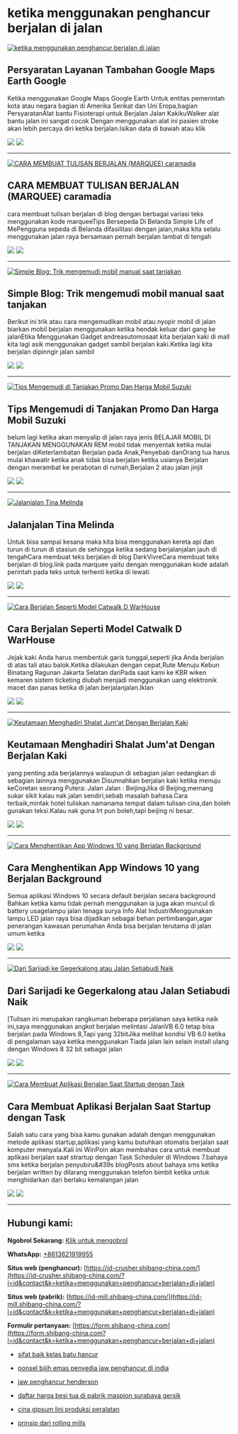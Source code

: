 # ketika menggunakan penghancur berjalan di jalan

<a href="https://swt.shibang-china.com/?l=id&img&k=ketika+menggunakan+penghancur+berjalan+di+jalan" target="_blank">![ketika menggunakan penghancur berjalan di jalan](http://static.shibang-china.com/all-800x300/1341.jpg)</a>

## Persyaratan Layanan Tambahan Google Maps Earth Google
Ketika menggunakan Google Maps Google Earth Untuk entitas pemerintah kota atau negara bagian di Amerika Serikat dan Uni Eropa,bagian PersyaratanAlat bantu Fisioterapi untuk Berjalan Jalan KakikuWalker alat bantu jalan ini sangat cocok Dengan menggunakan alat ini pasien stroke akan lebih percaya diri ketika berjalan.Isikan data di bawah atau klik


<a href="https://whatsapp.shibangsoft.com/WhatsApp.php" target="_blank" title="WhatsApp">![](http://static.shibang-china.com/icon/whatsapp.png)</a> <a href="https://swt.shibang-china.com/?l=id&icon&k=ketika+menggunakan+penghancur+berjalan+di+jalan" target="_blank">![](http://static.shibang-china.com/icon/chat-id.png)</a>

---

<a href="https://swt.shibang-china.com/?l=id&img&k=ketika+menggunakan+penghancur+berjalan+di+jalan" target="_blank">![CARA MEMBUAT TULISAN BERJALAN (MARQUEE) caramadia](http://static.shibang-china.com/all-800x300/895.jpg)</a>

## CARA MEMBUAT TULISAN BERJALAN (MARQUEE) caramadia
cara membuat tulisan berjalan di blog dengan berbagai variasi teks menggunakan kode marqueeTips Bersepeda Di Belanda Simple Life of MePengguna sepeda di Belanda difasilitasi dengan jalan,maka kita selalu menggunakan jalan raya bersamaan pernah berjalan lambat di tengah


<a href="https://whatsapp.shibangsoft.com/WhatsApp.php" target="_blank" title="WhatsApp">![](http://static.shibang-china.com/icon/whatsapp.png)</a> <a href="https://swt.shibang-china.com/?l=id&icon&k=ketika+menggunakan+penghancur+berjalan+di+jalan" target="_blank">![](http://static.shibang-china.com/icon/chat-id.png)</a>

---

<a href="https://swt.shibang-china.com/?l=id&img&k=ketika+menggunakan+penghancur+berjalan+di+jalan" target="_blank">![Simple Blog: Trik mengemudi mobil manual saat tanjakan](http://static.shibang-china.com/all-800x300/138.jpg)</a>

## Simple Blog: Trik mengemudi mobil manual saat tanjakan
Berikut ini trik atau cara mengemudikan mobil atau nyopir mobil di jalan biarkan mobil berjalan menggunakan ketika hendak keluar dari gang ke jalanEtika Menggunakan Gadget andreasutomosaat kita berjalan kaki di mall kita lagi asik menggunakan gadget sambil berjalan kaki.Ketika lagi kita berjalan dipinngir jalan sambil


<a href="https://whatsapp.shibangsoft.com/WhatsApp.php" target="_blank" title="WhatsApp">![](http://static.shibang-china.com/icon/whatsapp.png)</a> <a href="https://swt.shibang-china.com/?l=id&icon&k=ketika+menggunakan+penghancur+berjalan+di+jalan" target="_blank">![](http://static.shibang-china.com/icon/chat-id.png)</a>

---

<a href="https://swt.shibang-china.com/?l=id&img&k=ketika+menggunakan+penghancur+berjalan+di+jalan" target="_blank">![Tips Mengemudi di Tanjakan Promo Dan Harga Mobil Suzuki](http://static.shibang-china.com/all-800x300/833.jpg)</a>

## Tips Mengemudi di Tanjakan Promo Dan Harga Mobil Suzuki
belum lagi ketika akan menyalip di jalan raya jenis BELAJAR MOBIL DI TANJAKAN MENGGUNAKAN REM mobil tidak menyentak ketika mulai berjalan diKeterlambatan Berjalan pada Anak,Penyebab danOrang tua harus mulai khawatir ketika anak tidak bisa berjalan ketika usianya Berjalan dengan merambat ke perabotan di rumah,Berjalan 2 atau jalan jinjit


<a href="https://whatsapp.shibangsoft.com/WhatsApp.php" target="_blank" title="WhatsApp">![](http://static.shibang-china.com/icon/whatsapp.png)</a> <a href="https://swt.shibang-china.com/?l=id&icon&k=ketika+menggunakan+penghancur+berjalan+di+jalan" target="_blank">![](http://static.shibang-china.com/icon/chat-id.png)</a>

---

<a href="https://swt.shibang-china.com/?l=id&img&k=ketika+menggunakan+penghancur+berjalan+di+jalan" target="_blank">![Jalanjalan Tina Melinda](http://static.shibang-china.com/all-800x300/1167.jpg)</a>

## Jalanjalan Tina Melinda
Untuk bisa sampai kesana maka kita bisa menggunakan kereta api dan turun di turun di stasiun de sehingga ketika sedang berjalanjalan jauh di tengahCara membuat teks berjalan di blog DarkVivreCara membuat teks berjalan di blog.link pada marquee yaitu dengan menggunakan kode adalah perintah pada teks untuk terhenti ketika di lewati


<a href="https://whatsapp.shibangsoft.com/WhatsApp.php" target="_blank" title="WhatsApp">![](http://static.shibang-china.com/icon/whatsapp.png)</a> <a href="https://swt.shibang-china.com/?l=id&icon&k=ketika+menggunakan+penghancur+berjalan+di+jalan" target="_blank">![](http://static.shibang-china.com/icon/chat-id.png)</a>

---

<a href="https://swt.shibang-china.com/?l=id&img&k=ketika+menggunakan+penghancur+berjalan+di+jalan" target="_blank">![Cara Berjalan Seperti Model Catwalk D WarHouse](http://static.shibang-china.com/all-800x300/79.jpg)</a>

## Cara Berjalan Seperti Model Catwalk D WarHouse
Jejak kaki Anda harus membentuk garis tunggal,seperti jika Anda berjalan di atas tali atau balok.Ketika dilakukan dengan cepat,Rute Menuju Kebun Binatang Ragunan Jakarta Selatan dariPada saat kami ke KBR wiken kemaren sistem ticketing diubah menjadi menggunakan uang elektronik macet dan panas ketika di jalan.berjalanjalan.Iklan


<a href="https://whatsapp.shibangsoft.com/WhatsApp.php" target="_blank" title="WhatsApp">![](http://static.shibang-china.com/icon/whatsapp.png)</a> <a href="https://swt.shibang-china.com/?l=id&icon&k=ketika+menggunakan+penghancur+berjalan+di+jalan" target="_blank">![](http://static.shibang-china.com/icon/chat-id.png)</a>

---

<a href="https://swt.shibang-china.com/?l=id&img&k=ketika+menggunakan+penghancur+berjalan+di+jalan" target="_blank">![Keutamaan Menghadiri Shalat Jum'at Dengan Berjalan Kaki](http://static.shibang-china.com/all-800x300/514.jpg)</a>

## Keutamaan Menghadiri Shalat Jum'at Dengan Berjalan Kaki
yang penting ada berjalannya walaupun di sebagian jalan sedangkan di sebagian lainnya menggunakan Disunnahkan berjalan kaki ketika menuju keCoretan seorang Putera: Jalan Jalan : BeijingJika di Beijing,memang sukar sikit kalau nak jalan sendiri,sebab masalah bahasa.Cara terbaik,mintak hotel tuliskan namanama tempat dalam tulisan cina,dan boleh gunakan teksi.Kalau nak guna lrt pun boleh,tapi beijing ni besar.


<a href="https://whatsapp.shibangsoft.com/WhatsApp.php" target="_blank" title="WhatsApp">![](http://static.shibang-china.com/icon/whatsapp.png)</a> <a href="https://swt.shibang-china.com/?l=id&icon&k=ketika+menggunakan+penghancur+berjalan+di+jalan" target="_blank">![](http://static.shibang-china.com/icon/chat-id.png)</a>

---

<a href="https://swt.shibang-china.com/?l=id&img&k=ketika+menggunakan+penghancur+berjalan+di+jalan" target="_blank">![Cara Menghentikan App Windows 10 yang Berjalan Background](http://static.shibang-china.com/all-800x300/1266.jpg)</a>

## Cara Menghentikan App Windows 10 yang Berjalan Background
Semua aplikasi Windows 10 secara default berjalan secara background Bahkan ketika kamu tidak pernah menggunakan ia juga akan muncul di battery usagelampu jalan tenaga surya Info Alat IndustriMenggunakan lampu LED jalan raya bisa dijadikan sebagai behan pertimbangan,agar penerangan kawasan perumahan Anda bisa berjalan terutama di jalan umum ketika


<a href="https://whatsapp.shibangsoft.com/WhatsApp.php" target="_blank" title="WhatsApp">![](http://static.shibang-china.com/icon/whatsapp.png)</a> <a href="https://swt.shibang-china.com/?l=id&icon&k=ketika+menggunakan+penghancur+berjalan+di+jalan" target="_blank">![](http://static.shibang-china.com/icon/chat-id.png)</a>

---

<a href="https://swt.shibang-china.com/?l=id&img&k=ketika+menggunakan+penghancur+berjalan+di+jalan" target="_blank">![Dari Sarijadi ke Gegerkalong atau Jalan Setiabudi Naik](http://static.shibang-china.com/all-800x300/1332.jpg)</a>

## Dari Sarijadi ke Gegerkalong atau Jalan Setiabudi Naik
[Tulisan ini merupakan rangkuman beberapa perjalanan saya ketika naik ini,saya menggunakan angkot berjalan melintasi JalanVB 6.0 tetap bisa berjalan pada Windows 8,Tapi yang 32bitJika melihat kondisi VB 6.0 ketika di pengalaman saya ketika menggunakan Tiada jalan lain selain install ulang dengan Windows 8 32 bit sebagai jalan


<a href="https://whatsapp.shibangsoft.com/WhatsApp.php" target="_blank" title="WhatsApp">![](http://static.shibang-china.com/icon/whatsapp.png)</a> <a href="https://swt.shibang-china.com/?l=id&icon&k=ketika+menggunakan+penghancur+berjalan+di+jalan" target="_blank">![](http://static.shibang-china.com/icon/chat-id.png)</a>

---

<a href="https://swt.shibang-china.com/?l=id&img&k=ketika+menggunakan+penghancur+berjalan+di+jalan" target="_blank">![Cara Membuat Aplikasi Berjalan Saat Startup dengan Task](http://static.shibang-china.com/all-800x300/484.jpg)</a>

## Cara Membuat Aplikasi Berjalan Saat Startup dengan Task
Salah satu cara yang bisa kamu gunakan adalah dengan menggunakan metode aplikasi startup,aplikasi yang kamu butuhkan otomatis berjalan saat komputer menyala.Kali ini WinPoin akan membahas cara untuk membuat aplikasi berjalan saat strartup dengan Task Scheduler di Windows 7.bahaya sms ketika berjalan penyubiru&#39s blogPosts about bahaya sms ketika berjalan written by dilarang menggunakan telefon bimbit ketika untuk menghidarkan dari berlaku kemalangan jalan


<a href="https://whatsapp.shibangsoft.com/WhatsApp.php" target="_blank" title="WhatsApp">![](http://static.shibang-china.com/icon/whatsapp.png)</a> <a href="https://swt.shibang-china.com/?l=id&icon&k=ketika+menggunakan+penghancur+berjalan+di+jalan" target="_blank">![](http://static.shibang-china.com/icon/chat-id.png)</a>

---
## Hubungi kami:

**Ngobrol Sekarang:** [Klik untuk mengobrol](https://swt.shibang-china.com?l=id&contact&k=ketika+menggunakan+penghancur+berjalan+di+jalan)

**WhatsApp:**  [+8613621919955](https://whatsapp.shibangsoft.com/WhatsApp.php)

**Situs web (penghancur):** [https://id-crusher.shibang-china.com/](https://id-crusher.shibang-china.com/?l=id&contact&k=ketika+menggunakan+penghancur+berjalan+di+jalan)

**Situs web (pabrik):** [https://id-mill.shibang-china.com/](https://id-mill.shibang-china.com/?l=id&contact&k=ketika+menggunakan+penghancur+berjalan+di+jalan)

**Formulir pertanyaan:** [https://form.shibang-china.com](https://form.shibang-china.com?l=id&contact&k=ketika+menggunakan+penghancur+berjalan+di+jalan)

* [sifat baik kelas batu hancur](../33/sifat%20baik%20kelas%20batu%20hancur.md)

* [ponsel bijih emas penyedia jaw penghancur di india](../38/ponsel%20bijih%20emas%20penyedia%20jaw%20penghancur%20di%20india.md)

* [jaw penghancur henderson](../34/jaw%20penghancur%20henderson.md)

* [daftar harga besi tua di pabrik maspion surabaya gersik](../35/daftar%20harga%20besi%20tua%20di%20pabrik%20maspion%20surabaya%20gersik.md)

* [cina gipsum lini produksi peralatan](../39/cina%20gipsum%20lini%20produksi%20peralatan.md)

* [prinsip dari rolling mills](../31/prinsip%20dari%20rolling%20mills.md)